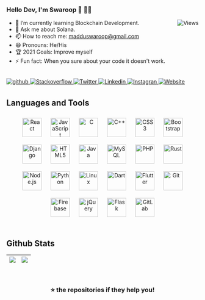 ### Hello Dev, I'm Swaroop 👋 :man_technologist:
<img  align="right" src="https://komarev.com/ghpvc/?username=swaroopmaddu&label=Profile+Views&color=blue&style=plastic" alt="Views" />


- 🌱 I’m currently learning Blockchain Development.
- 💬 Ask me about Solana.
- 📫 How to reach me: <a href="mailto:madduswaroop@gmail.com">madduswaroop@gmail.com</a>
- 😄 Pronouns: He/His
-  :trophy: 2021 Goals: Improve myself
- ⚡ Fun fact: When you sure about your code it doesn't work.
<br>
<a href="https://github.com/swaroopmaddu/" target="_blank">
<img src=https://img.shields.io/badge/github-%2324292e.svg?&style=for-the-badge&logo=github&logoColor=white alt=github style="margin-bottom: 5px;" />
</a>
<a href="https://stackoverflow.com/users/8326080/maddu-swaroop" target="_blank">
<img src=https://img.shields.io/badge/stackoverflow-%23F28032.svg?&style=for-the-badge&logo=stackoverflow&logoColor=white alt=Stackoverflow style="margin-bottom: 5px;" />
</a>  
<a href="https://twitter.com/Madduswaroop" target="_blank">
<img src=https://img.shields.io/badge/twitter-%2300acee.svg?&style=for-the-badge&logo=twitter&logoColor=white alt=Twitter style="margin-bottom: 5px;" />
</a>
<a href="https://www.linkedin.com/in/madduswaroop" target="_blank">
<img src=https://img.shields.io/badge/linkedin-%231E77B5.svg?&style=for-the-badge&logo=linkedin&logoColor=white alt=Linkedin style="margin-bottom: 5px;" />
</a>
<a href="https://instagram.com/madduswaroop" target="_blank">
<img src=	https://img.shields.io/badge/Instagram-E4405F?style=for-the-badge&logo=instagram&logoColor=white alt=Instagran style="margin-bottom: 5px;" />
</a>

<a href="https://swaroopmaddu.me/" target="_blank">
<img src=https://img.shields.io/badge/website-000000?style=for-the-badge&logo=About.me&logoColor=white alt=Website style="margin-bottom: 5px;" />
</a>  

## Languages and Tools  
<div align="center">  
<img style="margin: 10px" src="https://profilinator.rishav.dev/skills-assets/react-original-wordmark.svg" alt="React" height="50" />  
<img style="margin: 10px" src="https://profilinator.rishav.dev/skills-assets/javascript-original.svg" alt="JavaScript" height="50" />  
<img style="margin: 10px" src="https://profilinator.rishav.dev/skills-assets/c-original.svg" alt="C" height="50" />  
<img style="margin: 10px" src="https://profilinator.rishav.dev/skills-assets/cplusplus-original.svg" alt="C++" height="50" />  
<img style="margin: 10px" src="https://profilinator.rishav.dev/skills-assets/css3-original-wordmark.svg" alt="CSS3" height="50" />  
<img style="margin: 10px" src="https://profilinator.rishav.dev/skills-assets/bootstrap-plain.svg" alt="Bootstrap" height="50" />  
<img style="margin: 10px" src="https://profilinator.rishav.dev/skills-assets/django-original.svg" alt="Django" height="50" />  
<img style="margin: 10px" src="https://profilinator.rishav.dev/skills-assets/html5-original-wordmark.svg" alt="HTML5" height="50" />  
<img style="margin: 10px" src="https://profilinator.rishav.dev/skills-assets/java-original-wordmark.svg" alt="Java" height="50" />  
<img style="margin: 10px" src="https://profilinator.rishav.dev/skills-assets/mysql-original-wordmark.svg" alt="MySQL" height="50" />  
<img style="margin: 10px" src="https://profilinator.rishav.dev/skills-assets/php-original.svg" alt="PHP" height="50" />  
<img style="margin: 10px" src="https://profilinator.rishav.dev/skills-assets/rust-plain.svg" alt="Rust" height="50" />  
<img style="margin: 10px" src="https://profilinator.rishav.dev/skills-assets/nodejs-original-wordmark.svg" alt="Node.js" height="50" />  
<img style="margin: 10px" src="https://profilinator.rishav.dev/skills-assets/python-original.svg" alt="Python" height="50" />  
<img style="margin: 10px" src="https://profilinator.rishav.dev/skills-assets/linux-original.svg" alt="Linux" height="50" />  
<img style="margin: 10px" src="https://profilinator.rishav.dev/skills-assets/dartlang-icon.svg" alt="Dart" height="50" />  
<img style="margin: 10px" src="https://profilinator.rishav.dev/skills-assets/flutterio-icon.svg" alt="Flutter" height="50" />  
<img style="margin: 10px" src="https://profilinator.rishav.dev/skills-assets/git-scm-icon.svg" alt="Git" height="50" />  
<img style="margin: 10px" src="https://profilinator.rishav.dev/skills-assets/firebase.png" alt="Firebase" height="50" />  
<img style="margin: 10px" src="https://profilinator.rishav.dev/skills-assets/jquery.png" alt="jQuery" height="50" />  
<img style="margin: 10px" src="https://profilinator.rishav.dev/skills-assets/flask.png" alt="Flask" height="50" />  
<img style="margin: 10px" src="https://profilinator.rishav.dev/skills-assets/gitlab.svg" alt="GitLab" height="50" />  
</div>  

<br/>  

## Github Stats 
|  <img align="center" src="https://github-readme-stats.vercel.app/api?username=swaroopmaddu&show_icons=true" /> |  <img align="center" src="https://github-readme-stats.vercel.app/api/top-langs/?username=swaroopmaddu&layout=compact" /> |
| ------------- | ------------- |

<br/>  


<div align="center">

###   ⭐ the repositories if they help you!
